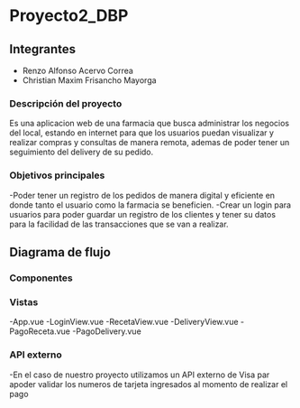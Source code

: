 # Proyecto2_DBP

## Integrantes

- Renzo Alfonso Acervo Correa
- Christian Maxim Frisancho Mayorga

### Descripción del proyecto

Es una aplicacion web de una farmacia que busca administrar los negocios del local, estando en internet para que los usuarios puedan visualizar y realizar compras y consultas de manera remota, ademas de poder tener un seguimiento del delivery de su pedido.

### Objetivos principales

-Poder tener un registro de los pedidos de manera digital y eficiente en donde tanto el usuario como la farmacia se beneficien.
-Crear un login para usuarios para poder guardar un registro de los clientes y tener su datos para la facilidad de las transacciones que se van a realizar.

## Diagrama de flujo



### Componentes



### Vistas

-App.vue
-LoginView.vue
-RecetaView.vue
-DeliveryView.vue
-PagoReceta.vue
-PagoDelivery.vue

### API externo

-En el caso de nuestro proyecto utilizamos un API externo de Visa par apoder validar los numeros de tarjeta ingresados al momento de realizar el pago 

